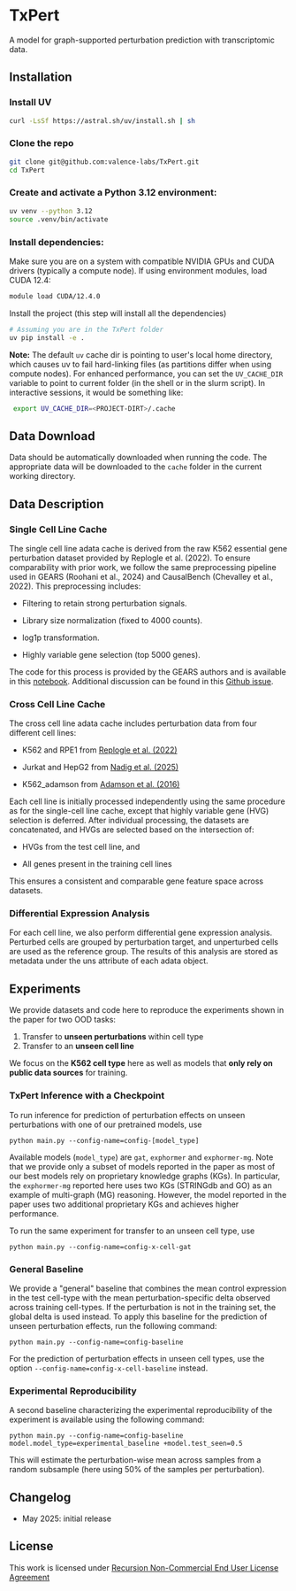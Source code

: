 
# TxPert
A model for graph-supported perturbation prediction with transcriptomic data.

## Installation
### Install UV
```sh
curl -LsSf https://astral.sh/uv/install.sh | sh
```

### Clone the repo
```sh
git clone git@github.com:valence-labs/TxPert.git
cd TxPert
```
### Create and activate a Python 3.12 environment:
```sh
uv venv --python 3.12
source .venv/bin/activate
```
### Install dependencies:
Make sure you are on a system with compatible NVIDIA GPUs and CUDA drivers (typically a compute node).
If using environment modules, load CUDA 12.4:
```sh
module load CUDA/12.4.0
```
Install the project (this step will install all the dependencies)
```sh
# Assuming you are in the TxPert folder
uv pip install -e .
```
**Note:** The default `uv` cache dir is pointing to user's local home directory, which causes uv to fail hard-linking files (as partitions differ when using compute nodes). For enhanced performance, you can set the `UV_CACHE_DIR` variable to point to current folder (in the shell or in the slurm script). In interactive sessions, it would be something like:
```sh
 export UV_CACHE_DIR=<PROJECT-DIRT>/.cache
```

## Data Download
Data should be automatically downloaded when running the code. The appropriate data will be downloaded to the `cache` folder in the current working directory. 

## Data Description
### Single Cell Line Cache
The single cell line adata cache is derived from the raw K562 essential gene perturbation dataset provided by Replogle et al. (2022). To ensure comparability with prior work, we follow the same preprocessing pipeline used in GEARS (Roohani et al., 2024) and CausalBench (Chevalley et al., 2022). This preprocessing includes:
- Filtering to retain strong perturbation signals.

- Library size normalization (fixed to 4000 counts).

- log1p transformation.

- Highly variable gene selection (top 5000 genes).

The code for this process is provided by the GEARS authors and is available in this [notebook](https://github.com/yhr91/GEARS_misc/blob/main/data/preprocessing/Replogle_2022_preprocess.ipynb). Additional discussion can be found in this [Github issue](https://github.com/snap-stanford/GEARS/issues/28).

### Cross Cell Line Cache
The cross cell line adata cache includes perturbation data from four different cell lines:

- K562 and RPE1 from [Replogle et al. (2022)](https://pubmed.ncbi.nlm.nih.gov/35688146/)

- Jurkat and HepG2 from [Nadig et al. (2025)](https://www.nature.com/articles/s41588-025-02169-3)

- K562_adamson from [Adamson et al. (2016)](https://pubmed.ncbi.nlm.nih.gov/27984733/)

Each cell line is initially processed independently using the same procedure as for the single-cell line cache, except that highly variable gene (HVG) selection is deferred. After individual processing, the datasets are concatenated, and HVGs are selected based on the intersection of:

- HVGs from the test cell line, and

- All genes present in the training cell lines

This ensures a consistent and comparable gene feature space across datasets.


### Differential Expression Analysis
For each cell line, we also perform differential gene expression analysis. Perturbed cells are grouped by perturbation target, and unperturbed cells are used as the reference group. The results of this analysis are stored as metadata under the uns attribute of each adata object.



## Experiments
We provide datasets and code here to reproduce the experiments shown in the paper for two OOD tasks:
1. Transfer to **unseen perturbations** within cell type
2. Transfer to an **unseen cell line**

We focus on the **K562 cell type** here as well as models that **only rely on public data sources** for training.

### TxPert Inference with a Checkpoint
To run inference for prediction of perturbation effects on unseen perturbations with one of our pretrained models, use
```
python main.py --config-name=config-[model_type] 
```
Available models (`model_type`) are `gat`, `exphormer` and `exphormer-mg`. Note that we provide only a subset of models reported in the paper as most of our best models rely on proprietary knowledge graphs (KGs). In particular, the `exphormer-mg` reported here uses two KGs (STRINGdb and GO) as an example of multi-graph (MG) reasoning. However, the model reported in the paper uses two additional proprietary KGs and achieves higher performance.

To run the same experiment for transfer to an unseen cell type, use
```
python main.py --config-name=config-x-cell-gat
```

### General Baseline
We provide a "general" baseline that combines the mean control expression in the test cell-type with the mean perturbation-specific delta observed across training cell-types. If the perturbation is not in the training set, the global delta is used instead. To apply this baseline for the prediction of unseen perturbation effects, run the following command:
```
python main.py --config-name=config-baseline
```

For the prediction of perturbation effects in unseen cell types, use the option `--config-name=config-x-cell-baseline` instead.

### Experimental Reproducibility
A second baseline characterizing the experimental reproducibility of the experiment is available using the following command:
```
python main.py --config-name=config-baseline model.model_type=experimental_baseline +model.test_seen=0.5
```

This will estimate the perturbation-wise mean across samples from a random subsample (here using 50% of the samples per perturbation).

## Changelog
- May 2025: initial release

## License
This work is licensed under [Recursion Non-Commercial End User License Agreement](./license.pdf)